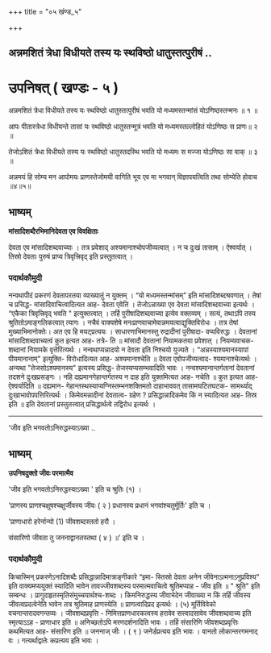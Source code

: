 +++
title = "०५ खंण्ड_५"

+++


## अन्नमशितं त्रेधा विधीयते तस्य यः स्थविष्ठो धातुस्तत्पुरीषं ..

# **उपनिषत् ( खण्डः - ५ )**

अन्नमशितं त्रेधा विधीयते तस्य यः स्थविष्ठो धातुस्तत्पुरीषं भवति यो मध्यमस्तन्मांसं योऽणिष्ठस्तन्मनः ॥ १ ॥

आपः पीतास्त्रेधा विधीयन्ते तासां यः स्थविष्ठो धातुस्तन्मूत्रं भवति यो मध्यमस्तल्लोहितं योऽणिष्ठः स प्राणः॥ २ ॥

तेजोऽशितं त्रेधा विधीयते तस्य यः स्थविष्ठो धातुस्तदस्थि भवति यो मध्यमः स मज्जा योऽणिष्ठः सा वाक् ॥ ३ ॥

अन्नमयं हि सोम्य मन आपोमयः प्राणस्तेजोमयी वागिति भूय एव मा भगवान् विज्ञापयत्विति तथा सोम्येति होवाच ॥४॥५॥

## **भाष्यम्**

**मांसादिशब्दैरभिमानिदेवता एव विवक्षिताः**

देवता एव मांसादिशब्दवाच्याः । तत्र प्रवेशाद् अश्यमानाश्चोपजीव्यत्वात् । न च दुःखं तासाम् । ऐश्वर्यात् । तिस्रो देवताः पुरुषं प्राप्य त्रिवृत्त्रिवृद् इति प्रस्तुतत्वात् ।

### पदार्थकौमुदी

नन्वथापीदं प्रकरणं देवतापरतया व्याख्यातुं न युक्तम् । “यो मध्यमस्तन्मांसम्” इति मांसादिशब्दश्रवणात् । तेषां च प्रसिद्ध- मांसादिवाचित्वादित्यत आह- देवता एवेति । तेजोऽन्नाख्या एव देवता मांसादिशब्दवाच्या इत्यर्थः । “एकैका त्रिवृत्त्रिवृद् भवति " इत्युक्तत्वात् । तर्हि पुरीषादिशब्दवाच्या इत्येव वक्तव्यम् । सत्यं, तथाऽपि तस्य श्रुतितोऽमाङ्गलिकत्वात् त्यागः । नचैवं वाक्यशेषे मनःप्राणवाचामेवान्नमयत्वाद्युक्तिविरोधः । तत्र तेषां मुख्याभिमानोक्तेः। अत एव हि मयट्प्रत्ययः । साधारणाभिमानस्तु रुद्रादीनां पुरीषादा- वप्यविरुद्धः । देवतानां मांसादिशब्दवाच्यत्वं कुत इत्यत आह- तत्रे- ति ॥ मांसादौ देवतानां नियामकतया प्रवेशात् । नियम्यवाचक- शब्दानां नियामके वृत्तेरित्यर्थः । नन्वथाप्यन्नादयो न देवता इति निश्चयो युज्यते । “अन्नस्याश्यमानस्यापां पीयमानानाम्" इत्युक्ति- विरोधादित्यत आह- अश्यमानाश्चेति ॥ देवता एवोपजीव्यत्वाद- श्यमानाश्चेत्यर्थः । अन्यथा "तेजसोऽश्यमानस्य" इत्यस्य प्रसिद्ध- तेजस्यप्यसम्भवादिति भावः । नन्वश्यमानान्तर्गतानां देवतानां तदशने दुःखप्रसङ्गः । नहि दह्यमानगेहान्तर्गतस्य न दाह इति युक्तमित्यत आह- नचेति ॥ कुत इत्यत आह- ऐश्वर्यादिति ॥ दह्यमान- गेहान्तस्थस्याप्यग्निस्तम्भनशक्तिमतो दाहाभाववत् तासामघटितघटक- सामर्थ्याद् दुःखाभावोपपत्तिरित्यर्थः । किमेवमन्नादीनां देवतात्व- ग्रहेण ? प्रसिद्धान्नादिकमेव किं न स्यादित्यत आह- तिस्र इति ॥ इति देवतानां प्रस्तुतत्त्वात् प्रसिद्धार्थत्वे तद्विरोध इत्यर्थः ।

------------------------------------------------------------------------

'जीव इति भगवतोऽनिरुद्धस्याऽख्या ..

## **भाष्यम्**

**उपनिषदुक्तो जीवः परमात्मैव**

'जीव इति भगवतोऽनिरुद्धस्याऽख्या ' इति च श्रुतिः (१) ।

'प्राणस्य प्राणश्चक्षुषश्चक्षुर्जीवस्य जीवः ( २ ) प्रधानस्य प्रधानं भगवांश्चतुर्मूर्तिः' इति च ।

'प्राणाधारो हरेर्नान्यो (1) जीवशब्दस्ततो हरौ ।

संसारिणो जीवता तु जननाद्वानतस्तथा ( ४ ) ॥' इति च ।

### पदार्थकौमुदी

किचास्मिन् प्रकरणेऽनादिशब्दैः प्रसिद्धान्नादिमात्राङ्गीकारे “इमा- स्तिस्रो देवता अनेन जीवेनाऽत्मनाऽनुप्रविश्य" इति वाक्यमप्ययुक्तं स्यादिति भावेन तावज्जीवशब्दस्य परमात्मवाचित्वे श्रुतिमप्याह - जीव इति ॥ " श्रुति" इति सम्बन्धः । प्रागुदाहृतस्मृतिसंमुच्चयार्थश्च-शब्दः । किमनिरुद्धस्य जीवाभेदेन जीवाख्या न किं तर्हि जीवस्य जीवत्वप्रदत्वेनेति भावेन तत्र श्रुतिमाह प्राणस्येति ॥ प्राणत्वादिप्रद इत्यर्थः । (५) मूर्तिविवेको वचनान्तरादवगन्तव्यः । जीवशब्दप्रवृत्ति - निमित्तप्राणधारकत्वस्य हरावेव सत्त्वादसावेव जीवशब्दवाच्य इति स्मृत्याऽऽह - प्राणाधार इति ॥ अनिच्छतोऽपि मरणदर्शनादिति भावः । तर्हि संसारिणि जीवशब्दप्रवृत्तिः कथमित्यत आह- संसारिण इति ॥ जननाज् जीः । ( ९ ) जनेर्डप्रत्यय इति भावः । वानतो लोकान्तरगमनाद् वः । गत्यर्थाद्वातेः कप्रत्यय इति भावः ।

